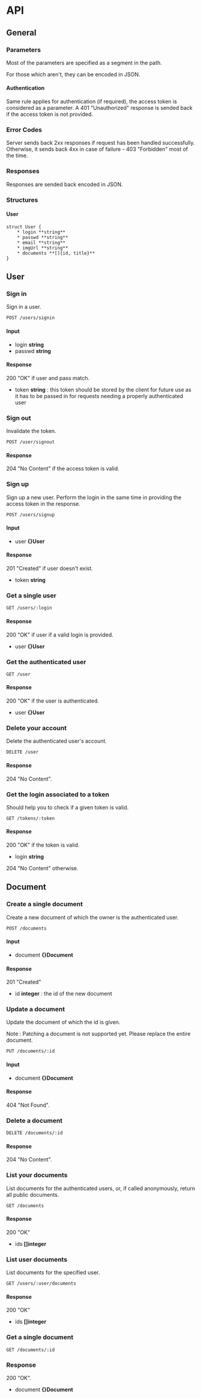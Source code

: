 # API

## General

### Parameters

Most of the parameters are specified as a segment in the path.

For those which aren't, they can be encoded in JSON.

#### Authentication

Same rule applies for authentication (if required), the access token is considered as a parameter.
A 401 "Unauthorized" response is sended back if the access token is not provided.

### Error Codes

Server sends back 2xx responses if request has been handled successfully.
Otherwise, it sends back 4xx in case of failure - 403 "Forbidden" most of the time.

### Responses

Responses are sended back encoded in JSON.

### Structures

#### User

	struct User {
		* login **string**
		* passwd **string**
		* email **string**
		* imgUrl **string**
		* documents **[]{id, title}**
	}

## User

### Sign in

Sign in a user.

	POST /users/signin

#### Input
 
 * login **string**
 * passwd **string**

#### Response

200 "OK" if user and pass match.

 * token **string** : this token should be stored by the client for future use as it has to be passed in for requests needing a properly authenticated user

### Sign out

Invalidate the token.

	POST /user/signout

#### Response

204 "No Content" if the access token is valid.

### Sign up

Sign up a new user. Perform the login in the same time in providing the access token in the response.

	POST /users/signup

#### Input

 * user **{}User**

#### Response

201 "Created" if user doesn't exist.

 * token **string**

### Get a single user

	GET /users/:login

#### Response

200 "OK" if user if a valid login is provided.

 * user **{}User**

### Get the authenticated user

	GET /user

#### Response

200 "OK" if the user is authenticated.

 * user **{}User**

### Delete your account

Delete the authenticated user's account.

	DELETE /user

#### Response

204 "No Content".

### Get the login associated to a token

Should help you to check if a given token is valid.

	GET /tokens/:token

#### Response

200 "OK" if the token is valid.
 * login **string**

204 "No Content" otherwise.

## Document

### Create a single document

Create a new document of which the owner is the authenticated user.

	POST /documents

#### Input

 * document **{}Document**

#### Response

201 "Created"

 * id **integer** : the id of the new document

### Update a document

Update the document of which the id is given.

Note : Patching a document is not supported yet. Please replace the entire document.

	PUT /documents/:id

#### Input

 * document **{}Document**

#### Response

404 "Not Found".

### Delete a document

	DELETE /documents/:id

#### Response

204 "No Content".

### List your documents

List documents for the authenticated users, or, if called anonymously, return all public documents.

	GET /documents

#### Response

200 "OK"

 * ids **[]integer**

### List user documents

List documents for the specified user.

	GET /users/:user/documents 

#### Response

200 "OK"

 * ids **[]integer**

### Get a single document

	GET /documents/:id

### Response

200 "OK".

 * document **{}Document**
